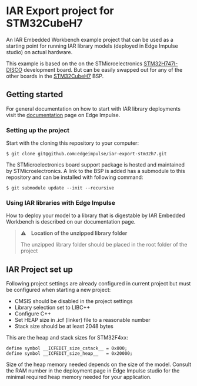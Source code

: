 # IAR Export project for STM32CubeH7

An IAR Embedded Workbench example project that can be used as a starting point for running IAR library models (deployed in Edge Impulse studio) on actual hardware.

This example is based on the on the STMicroelectronics [STM32H747I-DISCO](https://www.st.com/en/evaluation-tools/stm32h747i-disco.html) development board. But can be easily swapped out for any of the other boards in the [STM32CubeH7](https://github.com/STMicroelectronics/STM32CubeH7) BSP.

## Getting started

For general documentation on how to start with IAR library deployments visit the [documentation](https://docs.edgeimpulse.com/docs/run-inference/iar-library) page on Edge Impulse.

### Setting up the project

Start with the cloning this repository to your computer:
```
$ git clone git@github.com:edgeimpulse/iar-export-stm32h7.git
```
The STMicroelectronics board support package is hosted and maintained by STMicroelectronics. A link to the BSP is added has a submodule to this repository and can be installed with following command:
```
$ git submodule update --init --recursive
```

### Using IAR libraries with Edge Impulse

How to deploy your model to a library that is digestable by IAR Embedded Workbench is described on our documentation page.

> ⚠️ **Location of the unzipped library folder**
>
> The unzipped library folder should be placed in the root folder of the project

## IAR Project set up

Following project settings are already configured in current project but must be configured when starting a new project:

- CMSIS should be disabled in the project settings
- Library selection set to LIBC++
- Configure C++
- Set HEAP size in .icf (linker) file to a reasonable number
- Stack size should be at least 2048 bytes

This are the heap and stack sizes for STM32F4xx:

```
define symbol __ICFEDIT_size_cstack__ = 0x800;
define symbol __ICFEDIT_size_heap__   = 0x20000;
```

Size of the heap memory needed depends on the size of the model. Consult the RAM number in the deployment page in Edge Impulse studio for the minimal required heap memory needed for your application.